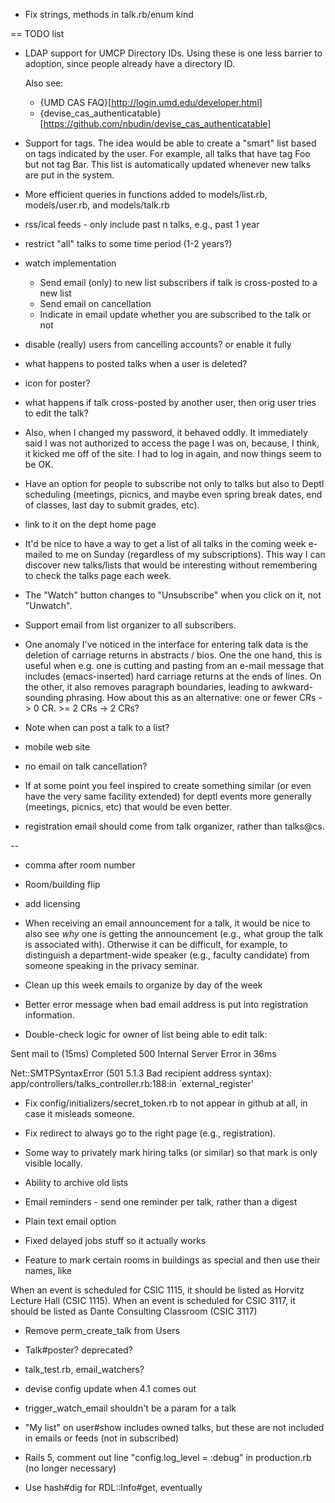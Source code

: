 * Fix strings, methods in talk.rb/enum kind

== TODO list

* LDAP support for UMCP Directory IDs.  Using these is one less
  barrier to adoption, since people already have a directory ID.

  Also see:

  * {UMD CAS FAQ}[http://login.umd.edu/developer.html]
  * {devise_cas_authenticatable}[https://github.com/nbudin/devise_cas_authenticatable]

* Support for tags.  The idea would be able to create a "smart" list
  based on tags indicated by the user.  For example, all talks that
  have tag Foo but not tag Bar.  This list is automatically updated
  whenever new talks are put in the system.

* More efficient queries in functions added to models/list.rb,
  models/user.rb, and models/talk.rb

* rss/ical feeds - only include past n talks, e.g., past 1 year

* restrict "all" talks to some time period (1-2 years?)

* watch implementation
  * Send email (only) to new list subscribers if talk is cross-posted to a new list
  * Send email on cancellation
  * Indicate in email update whether you are subscribed to the talk or not

* disable (really) users from cancelling accounts? or enable it fully

* what happens to posted talks when a user is deleted?

* icon for poster?

* what happens if talk cross-posted by another user, then orig user
  tries to edit the talk?

* Also, when I changed my password, it behaved oddly.  It immediately
  said I was not authorized to access the page I was on, because, I
  think, it kicked me off of the site.  I had to log in again, and now
  things seem to be OK.

* Have an option for people to subscribe not only to talks but also to
  Deptl scheduling (meetings, picnics, and maybe even spring break
  dates, end of classes, last day to submit grades, etc).

* link to it on the dept home page

* It'd be nice to have a way to get a list of all talks in the coming
  week e-mailed to me on Sunday (regardless of my subscriptions). This
  way I can discover new talks/lists that would be interesting without
  remembering to check the talks page each week.

* The "Watch" button changes to "Unsubscribe" when you click on it,
  not "Unwatch".

* Support email from list organizer to all subscribers.

* One anomaly I've noticed in the interface for entering talk data is
  the deletion of carriage returns in abstracts / bios.  One the one
  hand, this is useful when e.g. one is cutting and pasting from an
  e-mail message that includes (emacs-inserted) hard carriage returns
  at the ends of lines.  On the other, it also removes paragraph
  boundaries, leading to awkward-sounding phrasing.  How about this as
  an alternative: one or fewer CRs -> 0 CR.  >= 2 CRs -> 2 CRs?

* Note when can post a talk to a list?

* mobile web site

* no email on talk cancellation?

* If at some point you feel inspired to create something similar (or
  even have the very same facility extended) for deptl events more
  generally (meetings, picnics, etc) that would be even better.

* registration email should come from talk organizer, rather than talks@cs.

--

* comma after room number

* Room/building flip

* add licensing

* When receiving an email announcement for a talk, it would be nice to
  also see *why* one is getting the announcement (e.g., what group the
  talk is associated with). Otherwise it can be difficult, for
  example, to distinguish a department-wide speaker (e.g., faculty
  candidate) from someone speaking in the privacy seminar.

* Clean up this week emails to organize by day of the week

* Better error message when bad email address is put into registration information.

* Double-check logic for owner of list being able to edit talk:

Sent mail to  (15ms)
Completed 500 Internal Server Error in 36ms

Net::SMTPSyntaxError (501 5.1.3 Bad recipient address syntax):
  app/controllers/talks_controller.rb:188:in `external_register'

* Fix config/initializers/secret_token.rb to not appear in github at
  all, in case it misleads someone.

* Fix redirect to always go to the right page (e.g., registration).

* Some way to privately mark hiring talks (or similar) so that mark is
  only visible locally.

* Ability to archive old lists

* Email reminders - send one reminder per talk, rather than a digest

* Plain text email option

* Fixed delayed jobs stuff so it actually works

* Feature to mark certain rooms in buildings as special and then use
their names, like

 When an event is scheduled for CSIC 1115, it should be listed as Horvitz Lecture Hall (CSIC 1115).
 When an event is scheduled for CSIC 3117, it should be listed as Dante Consulting Classroom (CSIC 3117)

* Remove perm_create_talk from Users

* Talk#poster? deprecated?

* talk_test.rb, email_watchers?

* devise config update when 4.1 comes out

* trigger_watch_email shouldn't be a param for a talk

* "My list" on user#show includes owned talks, but these are not included in emails or feeds (not in subscribed)

* Rails 5, comment out line "config.log_level = :debug" in production.rb (no longer necessary)

* Use hash#dig for RDL::Info#get, eventually
